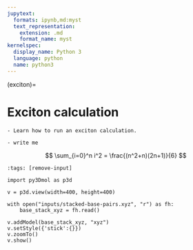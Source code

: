 ```yaml
---
jupytext:
  formats: ipynb,md:myst
  text_representation:
    extension: .md
    format_name: myst
kernelspec:
  display_name: Python 3
  language: python
  name: python3
---
```


(exciton)=

# Exciton calculation

```{objectives}
- Learn how to run an exciton calculation.
```

```{keypoints}
- write me
```

$$
\sum_{i=0}^n i^2 = \frac{(n^2+n)(2n+1)}{6}
$$


```{code-cell} ipython3
:tags: [remove-input]

import py3Dmol as p3d

v = p3d.view(width=400, height=400)

with open("inputs/stacked-base-pairs.xyz", "r") as fh:
    base_stack_xyz = fh.read()

v.addModel(base_stack_xyz, "xyz")
v.setStyle({'stick':{}})
v.zoomTo()
v.show()
```
